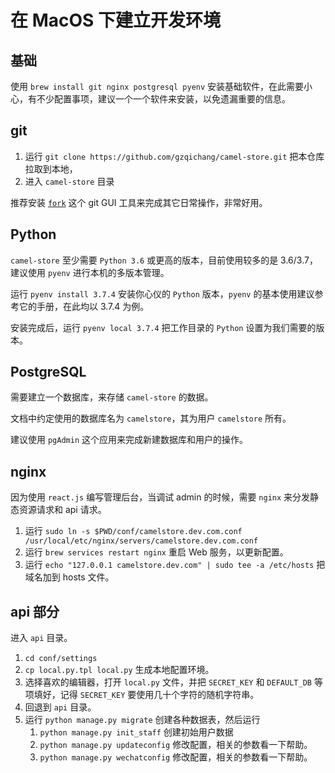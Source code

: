 # 在 MacOS 下建立开发环境

## 基础

使用 `brew install git nginx postgresql pyenv` 安装基础软件，在此需要小心，有不少配置事项，建议一个一个软件来安装，以免遗漏重要的信息。

## git

1. 运行 `git clone https://github.com/gzqichang/camel-store.git` 把本仓库拉取到本地，
1. 进入 `camel-store` 目录

推荐安装 [`fork`](https://git-fork.com/) 这个 git GUI 工具来完成其它日常操作，非常好用。

## Python

`camel-store` 至少需要 `Python 3.6` 或更高的版本，目前使用较多的是 3.6/3.7，建议使用 `pyenv` 进行本机的多版本管理。

运行 `pyenv install 3.7.4` 安装你心仪的 `Python` 版本，`pyenv` 的基本使用建议参考它的手册，在此均以 3.7.4 为例。

安装完成后，运行 `pyenv local 3.7.4` 把工作目录的 `Python` 设置为我们需要的版本。

## PostgreSQL

需要建立一个数据库，来存储 `camel-store` 的数据。

文档中约定使用的数据库名为 `camelstore`，其为用户 `camelstore` 所有。

建议使用 `pgAdmin` 这个应用来完成新建数据库和用户的操作。

## nginx

因为使用 `react.js` 编写管理后台，当调试 admin 的时候，需要 `nginx` 来分发静态资源请求和 api 请求。

1. 运行 `sudo ln -s $PWD/conf/camelstore.dev.com.conf /usr/local/etc/nginx/servers/camelstore.dev.com.conf`
1. 运行 `brew services restart nginx` 重启 Web 服务，以更新配置。
1. 运行 `echo "127.0.0.1 camelstore.dev.com" | sudo tee -a /etc/hosts` 把域名加到 hosts 文件。

## api 部分

进入 `api` 目录。

1. `cd conf/settings`
1. `cp local.py.tpl local.py` 生成本地配置环境。
1. 选择喜欢的编辑器，打开 `local.py` 文件，并把 `SECRET_KEY` 和 `DEFAULT_DB` 等项填好，记得 `SECRET_KEY` 要使用几十个字符的随机字符串。
1. 回退到 `api` 目录。
1. 运行 `python manage.py migrate` 创建各种数据表，然后运行
    1. `python manage.py init_staff` 创建初始用户数据
    1. `python manage.py updateconfig` 修改配置，相关的参数看一下帮助。
    1. `python manage.py wechatconfig` 修改配置，相关的参数看一下帮助。